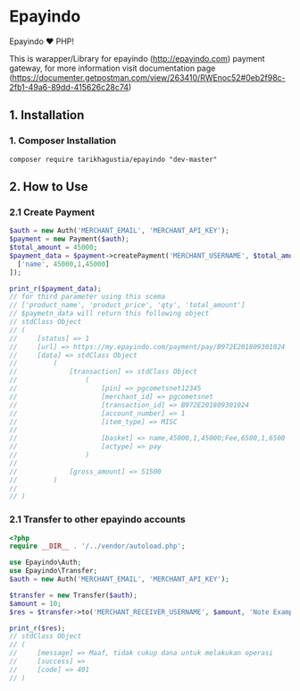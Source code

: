 Epayindo
===============


Epayindo :heart: PHP!

This is warapper/Library for epayindo (http://epayindo.com) payment gateway, for more information visit documentation page (https://documenter.getpostman.com/view/263410/RWEnoc52#0eb2f98c-2fb1-49a6-89dd-415626c28c74)

## 1. Installation

### 1. Composer Installation

```
composer require tarikhagustia/epayindo "dev-master"
```

## 2. How to Use

### 2.1 Create Payment

```php
$auth = new Auth('MERCHANT_EMAIL', 'MERCHANT_API_KEY');
$payment = new Payment($auth);
$total_amount = 45000;
$payment_data = $payment->createPayment('MERCHANT_USERNAME', $total_amount, [
  ['name', 45000,1,45000]
]);

print_r($payment_data);
// for third parameter using this scema
// ['product_name', 'product_price', 'qty', 'total_amount']
// $paymetn_data will return this following object
// stdClass Object
// (
//     [status] => 1
//     [url] => https://my.epayindo.com/payment/pay/B972E201809301024
//     [data] => stdClass Object
//         (
//             [transaction] => stdClass Object
//                 (
//                     [pin] => pgcometsnet12345
//                     [merchant_id] => pgcometsnet
//                     [transaction_id] => B972E201809301024
//                     [account_number] => 1
//                     [item_type] => MISC
//
//                     [basket] => name,45000,1,45000;Fee,6500,1,6500
//                     [actype] => pay
//                 )
//
//             [gross_amount] => 51500
//         )
//
// )
```

### 2.1 Transfer to other epayindo accounts

```php
<?php
require __DIR__ . '/../vendor/autoload.php';

use Epayindo\Auth;
use Epayindo\Transfer;
$auth = new Auth('MERCHANT_EMAIL', 'MERCHANT_API_KEY');

$transfer = new Transfer($auth);
$amount = 10;
$res = $transfer->to('MERCHANT_RECEIVER_USERNAME', $amount, 'Note Example')->send();

print_r($res);
// stdClass Object
// (
//     [message] => Maaf, tidak cukup dana untuk melakukan operasi
//     [success] =>
//     [code] => 401
// )
```
